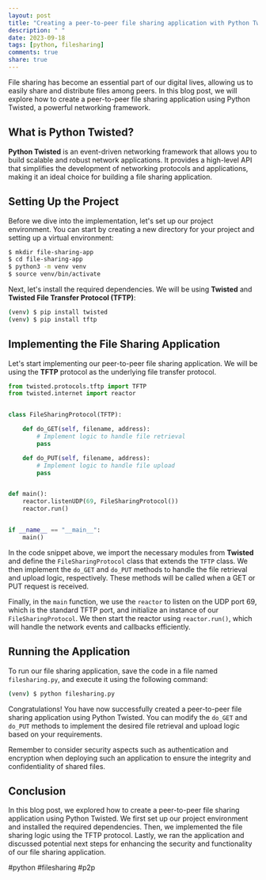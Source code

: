 ```yaml
---
layout: post
title: "Creating a peer-to-peer file sharing application with Python Twisted"
description: " "
date: 2023-09-18
tags: [python, filesharing]
comments: true
share: true
---
```


File sharing has become an essential part of our digital lives, allowing us to easily share and distribute files among peers. In this blog post, we will explore how to create a peer-to-peer file sharing application using Python Twisted, a powerful networking framework.

## What is Python Twisted?

**Python Twisted** is an event-driven networking framework that allows you to build scalable and robust network applications. It provides a high-level API that simplifies the development of networking protocols and applications, making it an ideal choice for building a file sharing application.

## Setting Up the Project

Before we dive into the implementation, let's set up our project environment. You can start by creating a new directory for your project and setting up a virtual environment:

```bash
$ mkdir file-sharing-app
$ cd file-sharing-app
$ python3 -m venv venv
$ source venv/bin/activate
```

Next, let's install the required dependencies. We will be using **Twisted** and **Twisted File Transfer Protocol (TFTP)**:

```bash
(venv) $ pip install twisted
(venv) $ pip install tftp
```

## Implementing the File Sharing Application

Let's start implementing our peer-to-peer file sharing application. We will be using the **TFTP** protocol as the underlying file transfer protocol.

```python
from twisted.protocols.tftp import TFTP
from twisted.internet import reactor


class FileSharingProtocol(TFTP):

    def do_GET(self, filename, address):
        # Implement logic to handle file retrieval
        pass

    def do_PUT(self, filename, address):
        # Implement logic to handle file upload
        pass


def main():
    reactor.listenUDP(69, FileSharingProtocol())
    reactor.run()


if __name__ == "__main__":
    main()

```

In the code snippet above, we import the necessary modules from **Twisted** and define the `FileSharingProtocol` class that extends the `TFTP` class. We then implement the `do_GET` and `do_PUT` methods to handle the file retrieval and upload logic, respectively. These methods will be called when a GET or PUT request is received.

Finally, in the `main` function, we use the `reactor` to listen on the UDP port 69, which is the standard TFTP port, and initialize an instance of our `FileSharingProtocol`. We then start the reactor using `reactor.run()`, which will handle the network events and callbacks efficiently.

## Running the Application

To run our file sharing application, save the code in a file named `filesharing.py`, and execute it using the following command:

```bash
(venv) $ python filesharing.py
```

Congratulations! You have now successfully created a peer-to-peer file sharing application using Python Twisted. You can modify the `do_GET` and `do_PUT` methods to implement the desired file retrieval and upload logic based on your requirements.

Remember to consider security aspects such as authentication and encryption when deploying such an application to ensure the integrity and confidentiality of shared files.

## Conclusion

In this blog post, we explored how to create a peer-to-peer file sharing application using Python Twisted. We first set up our project environment and installed the required dependencies. Then, we implemented the file sharing logic using the TFTP protocol. Lastly, we ran the application and discussed potential next steps for enhancing the security and functionality of our file sharing application.

#python #filesharing #p2p